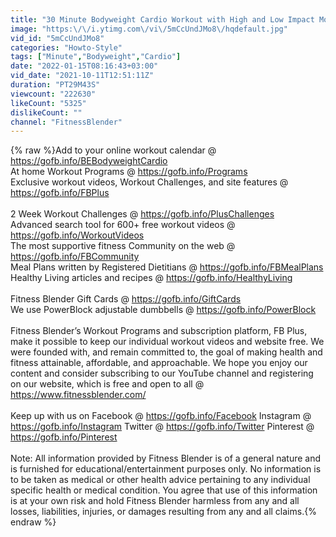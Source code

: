 ```yaml
---
title: "30 Minute Bodyweight Cardio Workout with High and Low Impact Modifications"
image: "https:\/\/i.ytimg.com\/vi\/5mCcUndJMo8\/hqdefault.jpg"
vid_id: "5mCcUndJMo8"
categories: "Howto-Style"
tags: ["Minute","Bodyweight","Cardio"]
date: "2022-01-15T08:16:43+03:00"
vid_date: "2021-10-11T12:51:11Z"
duration: "PT29M43S"
viewcount: "222630"
likeCount: "5325"
dislikeCount: ""
channel: "FitnessBlender"
---
```

{% raw %}Add to your online workout calendar @ <a rel="nofollow" target="blank" href="https://gofb.info/BEBodyweightCardio">https://gofb.info/BEBodyweightCardio</a><br />At home Workout Programs @ <a rel="nofollow" target="blank" href="https://gofb.info/Programs">https://gofb.info/Programs</a> <br />Exclusive workout videos, Workout Challenges, and site features @ <a rel="nofollow" target="blank" href="https://gofb.info/FBPlus">https://gofb.info/FBPlus</a> <br /><br />2 Week Workout Challenges @ <a rel="nofollow" target="blank" href="https://gofb.info/PlusChallenges">https://gofb.info/PlusChallenges</a> <br />Advanced search tool for 600+ free workout videos @ <a rel="nofollow" target="blank" href="https://gofb.info/WorkoutVideos">https://gofb.info/WorkoutVideos</a> <br />The most supportive fitness Community on the web @ <a rel="nofollow" target="blank" href="https://gofb.info/FBCommunity">https://gofb.info/FBCommunity</a> <br />Meal Plans written by Registered Dietitians @ <a rel="nofollow" target="blank" href="https://gofb.info/FBMealPlans">https://gofb.info/FBMealPlans</a> <br />Healthy Living articles and recipes @ <a rel="nofollow" target="blank" href="https://gofb.info/HealthyLiving">https://gofb.info/HealthyLiving</a><br /><br />Fitness Blender Gift Cards @ <a rel="nofollow" target="blank" href="https://gofb.info/GiftCards">https://gofb.info/GiftCards</a> <br />We use PowerBlock adjustable dumbbells @ <a rel="nofollow" target="blank" href="https://gofb.info/PowerBlock">https://gofb.info/PowerBlock</a><br /><br />Fitness Blender’s Workout Programs and subscription platform, FB Plus, make it possible to keep our individual workout videos and website free. We were founded with, and remain committed to, the goal of making health and fitness attainable, affordable, and approachable. We hope you enjoy our content and consider subscribing to our YouTube channel and registering on our website, which is free and open to all @ <a rel="nofollow" target="blank" href="https://www.fitnessblender.com/">https://www.fitnessblender.com/</a> <br /><br />Keep up with us on Facebook @ <a rel="nofollow" target="blank" href="https://gofb.info/Facebook">https://gofb.info/Facebook</a> Instagram @ <a rel="nofollow" target="blank" href="https://gofb.info/Instagram">https://gofb.info/Instagram</a> Twitter @ <a rel="nofollow" target="blank" href="https://gofb.info/Twitter">https://gofb.info/Twitter</a> Pinterest @ <a rel="nofollow" target="blank" href="https://gofb.info/Pinterest">https://gofb.info/Pinterest</a><br /><br />Note: All information provided by Fitness Blender is of a general nature and is furnished for educational/entertainment purposes only. No information is to be taken as medical or other health advice pertaining to any individual specific health or medical condition. You agree that use of this information is at your own risk and hold Fitness Blender harmless from any and all losses, liabilities, injuries, or damages resulting from any and all claims.{% endraw %}
